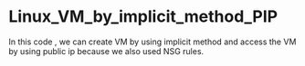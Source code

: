 # Linux_VM_by_implicit_method_PIP

In this code , we can create VM by using implicit method and access the VM by using public ip because we also used NSG rules.
